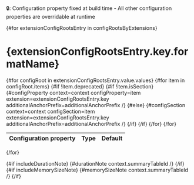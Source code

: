 🔒: Configuration property fixed at build time - All other configuration properties are overridable at runtime

{#for extensionConfigRootsEntry in configRootsByExtensions}

# {extensionConfigRootsEntry.key.formatName}

<table>
<thead>
<tr>
<th align="left">Configuration property</th>
<th>Type</th>
<th>Default</th>
</tr>
</thead>
<tbody>
{#for configRoot in extensionConfigRootsEntry.value.values}
{#for item in configRoot.items}
{#if !item.deprecated}
{#if !item.isSection}
{#configProperty context=context configProperty=item extension=extensionConfigRootsEntry.key additionalAnchorPrefix=additionalAnchorPrefix /}
{#else}
{#configSection context=context configSection=item extension=extensionConfigRootsEntry.key additionalAnchorPrefix=additionalAnchorPrefix /}
{/if}
{/if}
{/for}
{/for}
</tbody>
</table>
{/for}

{#if includeDurationNote}
{#durationNote context.summaryTableId /}
{/if}
{#if includeMemorySizeNote}
{#memorySizeNote context.summaryTableId /}
{/if}
